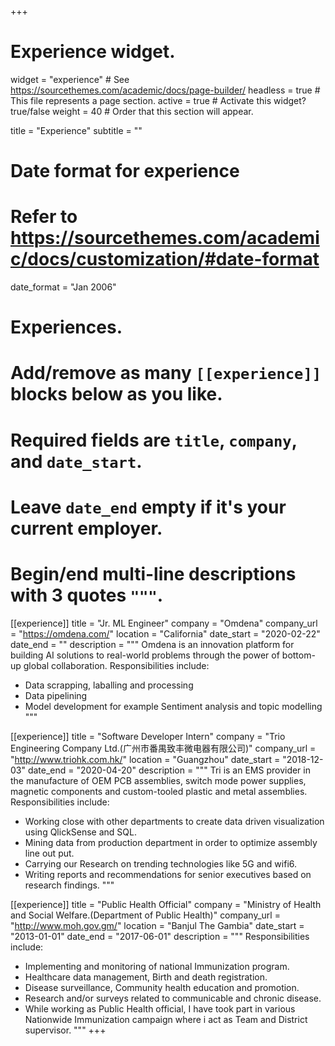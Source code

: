 +++
# Experience widget.
widget = "experience"  # See https://sourcethemes.com/academic/docs/page-builder/
headless = true  # This file represents a page section.
active = true  # Activate this widget? true/false
weight = 40  # Order that this section will appear.

title = "Experience"
subtitle = ""

# Date format for experience
#   Refer to https://sourcethemes.com/academic/docs/customization/#date-format
date_format = "Jan 2006"

# Experiences.
#   Add/remove as many `[[experience]]` blocks below as you like.
#   Required fields are `title`, `company`, and `date_start`.
#   Leave `date_end` empty if it's your current employer.
#   Begin/end multi-line descriptions with 3 quotes `"""`.
[[experience]]
  title = "Jr. ML Engineer"
  company = "Omdena"
  company_url = "https://omdena.com/"
  location = "California"
  date_start = "2020-02-22"
  date_end = ""
  description = """
  Omdena is an innovation platform for building AI solutions to real-world problems through the power of bottom-up global collaboration.
  Responsibilities include:
  
  * Data scrapping, laballing and processing
  * Data pipelining
  * Model development for example Sentiment analysis and topic modelling
  """

[[experience]]
  title = "Software Developer Intern"
  company = "Trio Engineering Company Ltd.(广州市番禺致丰微电器有限公司)"
  company_url = "http://www.triohk.com.hk/"
  location = "Guangzhou"
  date_start = "2018-12-03"
  date_end = "2020-04-20"
  description = """
  Tri is an EMS provider in the manufacture of OEM PCB assemblies, switch mode power supplies, magnetic components and custom-tooled plastic and metal assemblies. 
  Responsibilities include:

  * Working close with other departments to create data driven visualization using QlickSense and SQL. 
  * Mining data from production department in order to optimize assembly line out put. 
  * Carrying our Research on trending technologies like 5G and wifi6. 
  * Writing reports and recommendations for senior executives based on research findings.
  """


[[experience]]
  title = "Public Health Official"
  company = "Ministry of Health and Social Welfare.(Department of Public Health)"
  company_url = "http://www.moh.gov.gm/"
  location = "Banjul The Gambia"
  date_start = "2013-01-01"
  date_end = "2017-06-01"
  description = """
  Responsibilities include:

  * Implementing and monitoring of national Immunization program. 
  * Healthcare data management, Birth and death registration. 
  * Disease surveillance, Community health education and promotion. 
  * Research and/or surveys related to communicable and chronic disease. 
  * While working as Public Health official, I have took part in various Nationwide Immunization campaign where i act as Team and District supervisor.
  """
+++

